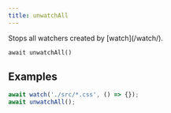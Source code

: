 ```yaml
---
title: unwatchAll
---
```


<div class="lead">
  Stops all watchers created by [watch](/watch/).
</div>

`await unwatchAll()`

## Examples

```js
await watch('./src/*.css', () => {});
await unwatchAll();
```
